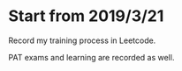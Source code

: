 # Start from 2019/3/21

Record my training process in Leetcode.

PAT exams and learning are recorded as well.